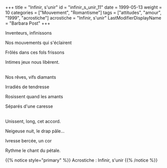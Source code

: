 +++
title = "Infinir, s'unir"
id = "infinir_s_unir_11"
date = 1999-05-13
weight = 10
categories = ["Mouvement", "Romantisme"]
tags = ["attitudes", "amour", "1999", "acrostiche"]
acrostiche = "Infinir, s'unir"
LastModifierDisplayName = "Barbara Post"
+++

Inventeurs, infinissons

Nos mouvements qui s'éclairent

Frôlés dans ces fols frissons

Intimes jeux nous libèrent.

 \
Nos rêves, vifs diamants

Irradiés de tendresse

Rosissent quand les amants

Séparés d'une caresse

 \
Unissent, long, cet accord.

Neigeuse nuit, le drap pâle...

Ivresse bercée, un cor

Rythme le chant du pétale.

{{% notice style="primary" %}}
Acrostiche : Infinir, s'unir
{{% /notice %}}
